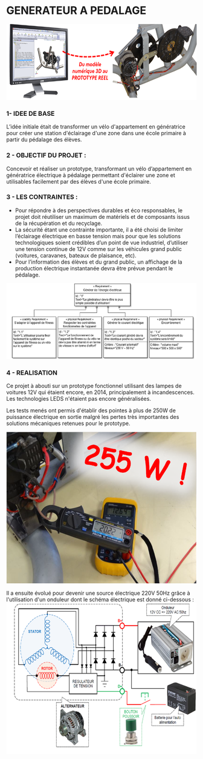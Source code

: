 # GENERATEUR A PEDALAGE
<p align="center">
<img src="illustration.png" alt="Illustration" height=200>

### 1- IDEE DE BASE
L’idée initiale était de transformer un vélo d'appartement en génératrice pour créer une station d'éclairage d'une zone dans une école primaire à partir du pédalage des élèves.

### 2 - OBJECTIF DU PROJET :
Concevoir et réaliser un prototype, transformant un vélo d’appartement en génératrice électrique à pédalage permettant d'éclairer une zone et utilisables facilement par des élèves d'une école primaire.

### 3 - LES CONTRAINTES :
- Pour répondre à des perspectives durables et éco responsables, le projet doit réutiliser un maximum de matériels et de composants issus de la récupération et du recyclage.
- La sécurité étant une contrainte importante, il a été choisi de limiter l’éclairage électrique en basse tension mais pour que les solutions technologiques soient crédibles d’un point de vue industriel, d’utiliser une tension continue de 12V comme sur les véhicules grand public (voitures, caravanes, bateaux de plaisance, etc).
- Pour l’information des élèves et du grand public, un affichage de la production électrique instantanée devra être prévue pendant le pédalage.
<p align="center">
<img src="Diagramme exigences.png" alt="Diagrammes des exigences" height=200>

### 4 - REALISATION
Ce projet à abouti sur un prototype fonctionnel utilisant des lampes de voitures 12V qui étaient encore, en 2014, principalement à incandescences. Les technologies LEDS n'étaient pas encore généralisées.

Les tests menés ont permis d'établir des pointes à plus de 250W de puissance électrique en sortie malgré les pertes très importantes des solutions mécaniques retenues pour le prototype.
<p align="center">
<img src="Test.png" alt="Tests" height=400>

Il a ensuite évolué pour devenir une source électrique 220V 50Hz grâce à l'utilisation d'un onduleur dont le schéma électrique est donné ci-dessous :
<img src="Schéma électrique.png" alt="Schéma électrique" height=400>

